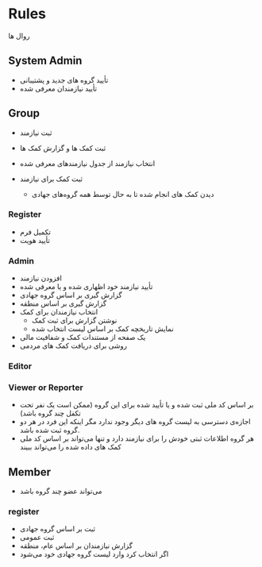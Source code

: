 # Rules

روال ها

## System Admin

- تأیید گروه های جدید و پشتیبانی
- تأیید نیازمندان معرفی شده

## Group

- ثبت نیازمند
- ثبت کمک ها و گزارش کمک ها
- انتخاب نیازمند از جدول نیازمند‌های معرفی شده

- ثبت کمک برای نیازمند
  - دیدن کمک های انجام شده تا به حال توسط همه گروه‌های جهادی

### Register

- تکمیل فرم
- تأیید هویت

### Admin

- افزودن نیازمند
- تأیید نیازمند خود اظهاری شده و یا معرفی شده
- گزارش گیری بر اساس گروه جهادی
- گزارش گیری بر اساس منطقه
- انتخاب نیازمندان برای کمک
  - نوشتن گزارش برای ثبت کمک
  - نمایش تاریخچه کمک بر اساس لیست انتخاب شده
- یک صفحه از مستندات کمک و شفافیت مالی
- روشی برای دریافت کمک های مردمی

### Editor

### Viewer or Reporter

- بر اساس کد ملی ثبت شده و یا تأیید شده برای این گروه (ممکن است یک نفر تحت تکفل چند گروه باشد)
- اجازه‌ی دسترسی به لیست گروه های دیگر وجود ندارد مگر اینکه این فرد در هر دو گروه ثبت شده باشد.
- هر گروه اطلاعات ثبتی خودش را برای نیازمند دارد و تنها می‌تواند بر اساس کد ملی کمک های داده شده را می‌تواند ببیند

## Member

- می‌تواند عضو چند گروه باشد

### register

- ثبت بر اساس گروه جهادی
- ثبت عمومی
- گزارش نیازمندان بر اساس عام، منطقه
- اگر انتخاب کرد وارد لیست گروه جهادی خود می‌شود
